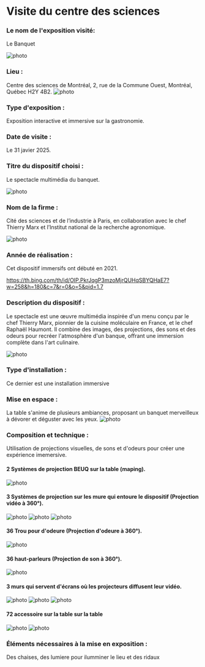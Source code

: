 # Visite du centre des sciences

### Le nom de l'exposition visité:
Le Banquet

![photo](medias/entrer_banquet.jpg)
### Lieu : 
Centre des sciences de Montréal, 2, rue de la Commune Ouest, Montréal, Québec H2Y 4B2.
![photo](medias/photo_devant_du_centre.jpg)
 
### Type d'exposition :
Exposition interactive et immersive sur la gastronomie.
 
### Date de visite :
Le 31 javier 2025.
 
### Titre du dispositif choisi : 
Le spectacle multimédia du banquet.

![photo](medias/entrer_de_lexpo.jpg)
 
### Nom de la firme : 
Cité des sciences et de l’industrie à Paris, en collaboration avec le chef Thierry Marx et l’Institut national de la recherche agronomique.

![photo](medias/generic.jpg)

 
### Année de réalisation : 
Cet dispositif immersifs ont débuté en 2021.

<https://th.bing.com/th/id/OIP.PkrJqgP3mzoMjrQUHqSBYQHaE7?w=258&h=180&c=7&r=0&o=5&pid=1.7>
 
### Description du dispositif : 
Le spectacle est une œuvre multimédia inspirée d'un menu conçu par le chef Thierry Marx, pionnier de la cuisine moléculaire en France, et le chef Raphaël Haumont. Il combine des images, des projections, des sons et des odeurs pour recréer l'atmosphère d'un banque, offrant une immersion complète dans l'art culinaire.

![photo](medias/table_avant.jpg)
 
### Type d'installation : 
Ce dernier est une installation immersive
 
### Mise en espace : 
La table s'anime de plusieurs ambiances, proposant un banquet merveilleux à dévorer et déguster avec les yeux.
![photo](medias/table_vue_gros_plan.jpg)
 
### Composition et technique :
Utilisation de projections visuelles, de sons et d'odeurs pour créer une expérience imemersive.
#### 2 Systèmes de projection BEUQ sur la table (maping).
![photo](medias/projecteur_table.jpg)

#### 3 Systèmes de projection sur les mure qui entoure le dispositif (Projection vidéo à 360°).
![photo](medias/projecteur_mur_droite.jpg)  ![photo](medias/projecteur_mur_gauche.jpg)    ![photo](medias/projecteur_mur_devant.jpg)

#### 36 Trou pour d'odeure (Projection d'odeure à 360°).
![photo](medias/trou_audeur.jpg)

#### 36 haut-parleurs (Projection de son à 360°).
![photo](medias/haut-parleur.jpg)

#### 3 murs qui servent d'écrans où les projecteurs diffusent leur vidéo.
![photo](medias/mur_droit.jpg)  ![photo](medias/mur_gauche.jpg)    ![photo](medias/mur_devant.jpg)

#### 72 accessoire sur la table sur la table
![photo](medias/verre.jpg)  ![photo](medias/assiete.jpg)

### Éléments nécessaires à la mise en exposition : 
Des chaises, des lumiere pour ilumminer le lieu et des ridaux

